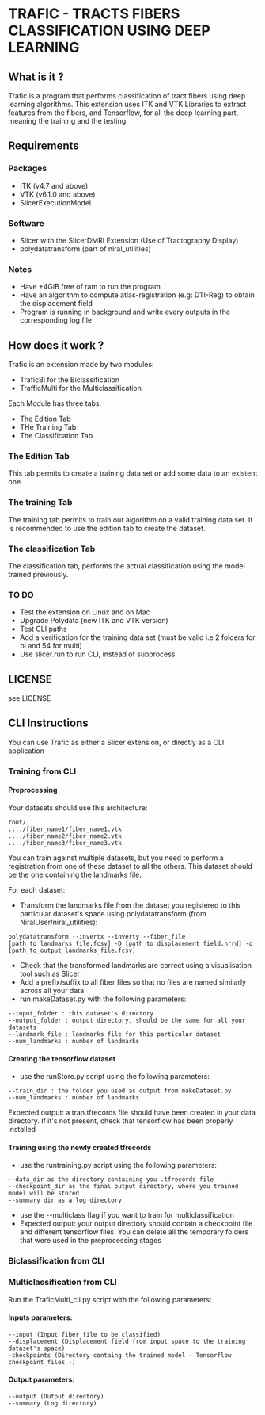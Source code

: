 # TRAFIC - TRACTS FIBERS CLASSIFICATION USING DEEP LEARNING

## What is it ?
Trafic is a program that performs classification of tract fibers using deep learning algorithms. This extension uses ITK and VTK Libraries to extract features from the fibers, and Tensorflow, for all the deep learning part, meaning the training and the testing.

## Requirements

### Packages
* ITK (v4.7 and above)
* VTK (v6.1.0 and above)
* SlicerExecutionModel
### Software
* Slicer with the SlicerDMRI Extension (Use of Tractography Display)
* polydatatransform (part of niral_utilities)
### Notes
* Have +4GiB free of ram to run the program
* Have an algorithm to compute atlas-registration (e.g: DTI-Reg) to obtain the displacement field
* Program is running in background and write every outputs in the corresponding log file

## How does it work ?
Trafic is an extension made by two modules:
* TraficBi for the Biclassification
* TrafficMulti for the Multiclassification

Each Module has three tabs:
* The Edition Tab
* THe Training Tab
* The Classification Tab

### The Edition Tab
This tab permits to create a training data set or add some data to an existent one.
### The training Tab
The training tab permits to train our algorithm on a valid training data set. It is recommended to use the edition tab to create the dataset.
### The classification Tab
The classification tab, performs the actual classification using the model trained previously.

### TO DO
* Test the extension on Linux and on Mac
* Upgrade Polydata (new ITK and VTK version)
* Test CLI paths
* Add a verification for the training data set (must be valid i.e 2 folders for bi and 54 for multi)
* Use slicer.run to run CLI, instead of subprocess
## LICENSE
see LICENSE

## CLI Instructions
You can use Trafic as either a Slicer extension, or directly as a CLI application
### Training from CLI
#### Preprocessing
Your datasets should use this architecture:
```
root/
..../fiber_name1/fiber_name1.vtk
..../fiber_name2/fiber_name2.vtk
..../fiber_name3/fiber_name3.vtk
```
You can train against multiple datasets, but you need to perform a registration from one of these dataset to all the others. This dataset should be the one containing the landmarks file.

For each dataset: 
* Transform the landmarks file from the dataset you registered to this particular dataset's space using polydatatransform (from NiralUser/niral_utilities):
```
polydatatransform --invertx --inverty --fiber_file [path_to_landmarks_file.fcsv] -D [path_to_displacement_field.nrrd] -o [path_to_output_landmarks_file.fcsv]
```
* Check that the transformed landmarks are correct using a visualisation tool such as Slicer
* Add a prefix/suffix to all fiber files so that no files are named similarly across all your data
* run makeDataset.py with the following parameters:
```
--input_folder : this dataset's directory
--output_folder : output directory, should be the same for all your datasets
--landmark_file : landmarks file for this particular dataset
--num_landmarks : number of landmarks
```
#### Creating the tensorflow dataset
* use the runStore.py script using the following parameters: 
```
--train_dir : the folder you used as output from makeDataset.py
--num_landmarks : number of landmarks
```
Expected output: a tran.tfrecords file should have been created in your data directory. If it's not present, check that tensorflow has been properly installed

#### Training using the newly created tfrecords
* use the runtraining.py script using the following parameters:
```
--data_dir as the directory containing you .tfrecords file
--checkpoint_dir as the final output directory, where you trained model will be stored
--summary dir as a log directory
```
* use the --multiclass flag if you want to train for multiclassification
* Expected output: your output directory should contain a checkpoint file and different tensorflow files.
You can delete all the temporary folders that were used in the preprocessing stages



### Biclassification from CLI
### Multiclassification from CLI
Run the TraficMulti_cli.py script with the following parameters:
#### Inputs parameters:
```
--input (Input fiber file to be classified)
--displacement (Displacement field from input space to the training dataset's space)
-checkpoints (Directory containg the trained model - Tensorflow checkpoint files -)
```
#### Output parameters:
```
--output (Output directory)
--summary (Log directory)
```
